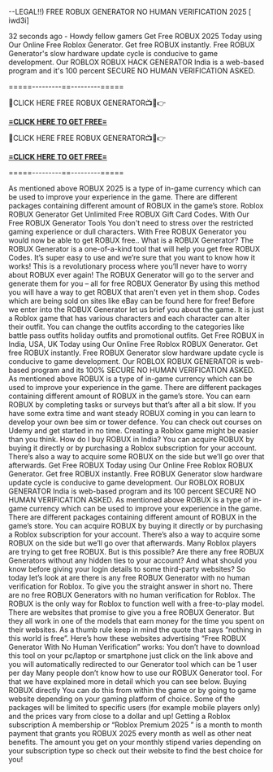 --LEGAL!!) FREE ROBUX GENERATOR NO HUMAN VERIFICATION 2025 [ iwd3i]

32 seconds ago - Howdy fellow gamers Get Free ROBUX 2025 Today using Our Online Free Roblox Generator. Get free ROBUX instantly. Free ROBUX Generator's slow hardware update cycle is conducive to game development. Our ROBLOX ROBUX HACK GENERATOR India is a web-based program and it's 100 percent SECURE NO HUMAN VERIFICATION ASKED.

=====---------==---------=====

🔴CLICK HERE FREE ROBUX GENERATOR📺📱👉 

**[=CLICK HERE TO GET FREE=](https://www.google.com/url?q=https%3A%2F%2Fappbitly.com%2FLfnyn)**



🔴CLICK HERE FREE ROBUX GENERATOR📺📱👉 

**[=CLICK HERE TO GET FREE=](https://www.google.com/url?q=https%3A%2F%2Fappbitly.com%2FLfnyn)**



=====---------==---------=====

As mentioned above ROBUX 2025 is a type of in-game currency which can be used to improve your experience in the game. There are different packages containing different amount of ROBUX in the game’s store. Roblox ROBUX Generator Get Unlimited Free ROBUX Gift Card Codes. With Our Free ROBUX Generator Tools You don't need to stress over the restricted gaming experience or dull characters. With Free ROBUX Generator you would now be able to get ROBUX free.. What is a ROBUX Generator? The ROBUX Generator is a one-of-a-kind tool that will help you get free ROBUX Codes. It’s super easy to use and we’re sure that you want to know how it works! This is a revolutionary process where you’ll never have to worry about ROBUX ever again! The ROBUX Generator will go to the server and generate them for you – all for free ROBUX Generator By using this method you will have a way to get ROBUX that aren't even yet in them shop. Codes which are being sold on sites like eBay can be found here for free! Before we enter into the ROBUX Generator let us brief you about the game. It is just a Roblox game that has various characters and each character can alter their outfit. You can change the outfits according to the categories like battle pass outfits holiday outfits and promotional outfits. Get Free ROBUX in India, USA, UK Today using Our Online Free Roblox ROBUX Generator. Get free ROBUX instantly. Free ROBUX Generator slow hardware update cycle is conducive to game development. Our ROBLOX ROBUX GENERATOR is web-based program and its 100% SECURE NO HUMAN VERIFICATION ASKED. As mentioned above ROBUX is a type of in-game currency which can be used to improve your experience in the game. There are different packages containing different amount of ROBUX in the game’s store. You can earn ROBUX by completing tasks or surveys but that’s after all a bit slow. If you have some extra time and want steady ROBUX coming in you can learn to develop your own bee sim or tower defence. You can check out courses on Udemy and get started in no time. Creating a Roblox game might be easier than you think. How do I buy ROBUX in India? You can acquire ROBUX by buying it directly or by purchasing a Roblox subscription for your account. There’s also a way to acquire some ROBUX on the side but we’ll go over that afterwards. Get Free ROBUX Today using Our Online Free Roblox ROBUX Generator. Get free ROBUX instantly. Free ROBUX Generator slow hardware update cycle is conducive to game development. Our ROBLOX ROBUX GENERATOR India is web-based program and its 100 percent SECURE NO HUMAN VERIFICATION ASKED. As mentioned above ROBUX is a type of in-game currency which can be used to improve your experience in the game. There are different packages containing different amount of ROBUX in the game’s store. You can acquire ROBUX by buying it directly or by purchasing a Roblox subscription for your account. There’s also a way to acquire some ROBUX on the side but we’ll go over that afterwards. Many Roblox players are trying to get free ROBUX. But is this possible? Are there any free ROBUX Generators without any hidden ties to your account? And what should you know before giving your login details to some third-party websites? So today let’s look at are there is any free ROBUX Generator with no human verification for Roblox. To give you the straight answer in short no. There are no free ROBUX Generators with no human verification for Roblox. The ROBUX is the only way for Roblox to function well with a free-to-play model. There are websites that promise to give you a free ROBUX Generator. But they all work in one of the models that earn money for the time you spent on their websites. As a thumb rule keep in mind the quote that says “nothing in this world is free”. Here’s how these websites advertising “Free ROBUX Generator With No Human Verification” works: You don’t have to download this tool on your pc/laptop or smartphone just click on the link above and you will automatically redirected to our Generator tool which can be 1 user per day Many people don’t know how to use our ROBUX Generator tool. For that we have explained more in detail which you can see below. Buying ROBUX directly You can do this from within the game or by going to game website depending on your gaming platform of choice. Some of the packages will be limited to specific users (for example mobile players only) and the prices vary from close to a dollar and up! Getting a Roblox subscription A membership or “Roblox Premium 2025 ” is a month to month payment that grants you ROBUX 2025 every month as well as other neat benefits. The amount you get on your monthly stipend varies depending on your subscription type so check out their website to find the best choice for you!


